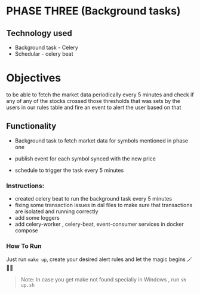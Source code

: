 # PHASE THREE (Background tasks)
## Technology used

* Background task - Celery
* Schedular - celery beat

# Objectives

to be able to fetch the market data periodically every 5 minutes and check if any of any of the stocks crossed those thresholds that was sets by the users in our rules table and fire an event to alert the user based on that

## Functionality

* Background task to fetch market data for symbols mentioned in phase one

* publish event for each symbol synced with the new price

* schedule to trigger the task every 5 minutes

### Instructions:
- created celery beat to run the background task every 5 minutes
- fixing some transaction issues in dal files to make sure that transactions are isolated and running correctly
- add some loggers
- add celery-worker , celery-beat, event-consumer  services in docker compose
  

### How To Run

Just run `make up`, create your desired alert rules and let the magic begins 🪄 🧙‍♂️
> Note: In case you get make not found specially in Windows , run `sh up.sh`


